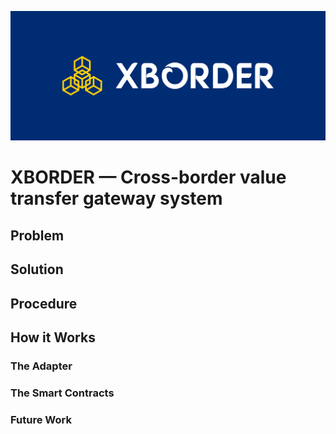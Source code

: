 ![alt text](https://github.com/hamza3256/xborder/blob/master/client/public/cover.png?raw=true)

# XBORDER — Cross-border value transfer gateway system

## Problem


## Solution


## Procedure


## How it Works


### The Adapter


### The Smart Contracts


### Future Work


